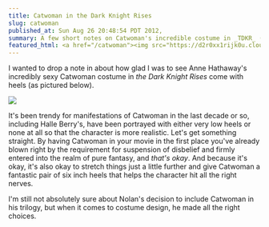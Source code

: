 ```yaml
---
title: Catwoman in the Dark Knight Rises
slug: catwoman
published_at: Sun Aug 26 20:48:54 PDT 2012,
summary: A few short notes on Catwoman's incredible costume in _TDKR_ (no spoilers).
featured_html: <a href="/catwoman"><img src="https://d2r0xx1rijk0u.cloudfront.net/catwoman/dark-knight-rises-catwoman-poster-small.jpg" /></a>
---
```


I wanted to drop a note in about how glad I was to see Anne Hathaway's incredibly sexy Catwoman costume in _the Dark Knight Rises_ come with heels (as pictured below).

<p class="figure figure_center"><a href="https://d2r0xx1rijk0u.cloudfront.net/catwoman/dark-knight-rises-catwoman-poster.jpg""><img src="https://d2r0xx1rijk0u.cloudfront.net/catwoman/dark-knight-rises-catwoman-poster-small.jpg"" /></a></p>

It's been trendy for manifestations of Catwoman in the last decade or so, including Halle Berry's, have been portrayed with either very low heels or none at all so that the character is more realistic. Let's get something straight. By having Catwoman in your movie in the first place you've already blown right by the requirement for suspension of disbelief and firmly entered into the realm of pure fantasy, and _that's okay_. And because it's okay, it's also okay to stretch things just a little further and give Catwoman a fantastic pair of six inch heels that helps the character hit all the right nerves.

I'm still not absolutely sure about Nolan's decision to include Catwoman in his trilogy, but when it comes to costume design, he made all the right choices.
